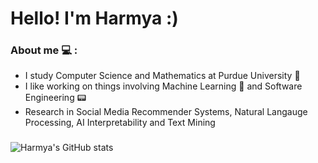 # Hello! I'm Harmya :)

### About me :computer: :
- I study Computer Science and Mathematics at Purdue University :steam_locomotive:
- I like working on things involving Machine Learning :floppy_disk: and Software Engineering :pager:
- Research in Social Media Recommender Systems, Natural Langauge Processing, AI Interpretability and Text Mining

### 

![Harmya's GitHub stats](https://github-readme-stats.vercel.app/api/top-langs/?username=harmya&hide=Jupyter%20Notebook&theme=buefy)
